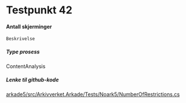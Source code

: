 # Testpunkt 42
#### Antall skjerminger

```
Beskrivelse
```

##### Type prosess
ContentAnalysis

##### Lenke til github-kode
[arkade5/src/Arkivverket.Arkade/Tests/Noark5/NumberOfRestrictions.cs](https://github.com/arkivverket/arkade5/blob/master/src/Arkivverket.Arkade/Tests/Noark5/NumberOfRestrictions.cs)